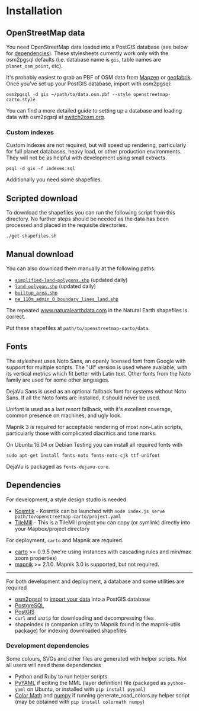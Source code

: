# Installation

## OpenStreetMap data
You need OpenStreetMap data loaded into a PostGIS database (see below for [dependencies](#dependencies)). These stylesheets currently work only with the osm2pgsql defaults (i.e. database name is `gis`, table names are `planet_osm_point`, etc).

It's probably easiest to grab an PBF of OSM data from [Mapzen](https://mapzen.com/metro-extracts/) or [geofabrik](http://download.geofabrik.de/). Once you've set up your PostGIS database, import with osm2pgsql:

```
osm2pgsql -d gis ~/path/to/data.osm.pbf --style openstreetmap-carto.style
```

You can find a more detailed guide to setting up a database and loading data with osm2pgsql at [switch2osm.org](http://switch2osm.org/loading-osm-data/).

### Custom indexes
Custom indexes are not required, but will speed up rendering, particularly for full planet databases, heavy load, or other production environments. They will not be as helpful with development using small extracts.

```
psql -d gis -f indexes.sql
```

Additionally you need some shapefiles.

## Scripted download

To download the shapefiles you can run the following script from this directory. No further steps should be needed as the data has been processed and placed in the requisite directories.

```
./get-shapefiles.sh
```

## Manual download

You can also download them manually at the following paths:

* [`simplified-land-polygons.shp`](http://data.openstreetmapdata.com/simplified-land-polygons-complete-3857.zip) (updated daily)
* [`land-polygon.shp`](http://data.openstreetmapdata.com/land-polygons-split-3857.zip) (updated daily)
* [`builtup_area.shp`](http://planet.openstreetmap.org/historical-shapefiles/world_boundaries-spherical.tgz)
* [`ne_110m_admin_0_boundary_lines_land.shp`](http://www.naturalearthdata.com/http//www.naturalearthdata.com/download/110m/cultural/ne_110m_admin_0_boundary_lines_land.zip)

The repeated www.naturalearthdata.com in the Natural Earth shapefiles is correct.

Put these shapefiles at `path/to/openstreetmap-carto/data`.

## Fonts
The stylesheet uses Noto Sans, an openly licensed font from Google with support for multiple scripts. The "UI" version is used where available, with its vertical metrics which fit better with Latin text. Other fonts from the Noto family are used for some other languages.

DejaVu Sans is used as an optional fallback font for systems without Noto Sans. If all the Noto fonts are installed, it should never be used.

Unifont is used as a last resort fallback, with it's excellent coverage, common presence on machines, and ugly look.

Mapnik 3 is required for acceptable rendering of most non-Latin scripts, particularly those with complicated diacritics and tone marks.

On Ubuntu 16.04 or Debian Testing you can install all required fonts with

```
sudo apt-get install fonts-noto fonts-noto-cjk ttf-unifont
```

DejaVu is packaged as `fonts-dejavu-core`.

## Dependencies

For development, a style design studio is needed.
* [Kosmtik](https://github.com/kosmtik/kosmtik) - Kosmtik can be launched with `node index.js serve path/to/openstreetmap-carto/project.yaml`
* [TileMill](http://mapbox.com/tilemill) - This is a TileMill project you can copy (or symlink) directly into your Mapbox/project directory

For deployment, `carto` and Mapnik are required.

* [carto](https://github.com/mapbox/carto) >= 0.9.5 (we're using instances with cascading rules and min/max zoom properties)
* [mapnik](https://github.com/mapnik/mapnik/wiki/Mapnik-Installation) >= 2.1.0. Mapnik 3.0 is supported, but not required.

---

For both development and deployment, a database and some utilities are required

* [osm2pgsql](http://wiki.openstreetmap.org/wiki/Osm2pgsql) to [import your data](https://switch2osm.org/loading-osm-data/) into a PostGIS database
* [PostgreSQL](http://www.postgresql.org/)
* [PostGIS](http://postgis.org/)
* `curl` and `unzip` for downloading and decompressing files
* shapeindex (a companion utility to Mapnik found in the mapnik-utils package) for indexing downloaded shapefiles

### Development dependencies

Some colours, SVGs and other files are generated with helper scripts. Not all users will need these dependencies

* Python and Ruby to run helper scripts
* [PyYAML](http://pyyaml.org/wiki/PyYAML) if editing the MML (layer definition) file (packaged as `python-yaml` on Ubuntu, or installed with `pip install pyyaml`)
* [Color Math](https://github.com/gtaylor/python-colormath) and [numpy](http://www.numpy.org/) if running generate_road_colors.py helper script (may be obtained with `pip install colormath numpy`)
